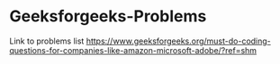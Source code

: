 # Geeksforgeeks-Problems

Link to problems list 
https://www.geeksforgeeks.org/must-do-coding-questions-for-companies-like-amazon-microsoft-adobe/?ref=shm
